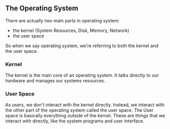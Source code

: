 ## The Operating System

There are actually two main parts in operating system: 
- the kernel (System Resources, Disk, Memory, Network)
- the user space

So when we say operating system, we're referring to both the kernel and the user space.

### Kernel
The kernel is the main core of an operating system. It talks directly to our hardware and manages our systems resources.

### User Space
As users, we don't interact with the kernel directly. Instead, we interact with the other part of the operating system called the user space. The User space is basically everything outside of the kernel. These are things that we interact with directly, like the system programs and user interface.

